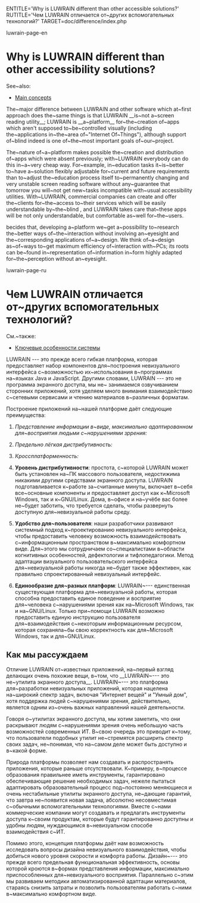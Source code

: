 
ENTITLE='Why is LUWRAIN different than other accessible solutions?'
RUTITLE='Чем LUWRAIN отличается от~других вспомогательных технологий?'
TARGET=doc/difference/index.php

luwrain-page-en

# Why is LUWRAIN different than other accessibility solutions?

See~also:

* [Main concepts](local:/doc/user/manual/intro/)

The~major difference between LUWRAIN and other software which at~first approach does the~same things 
is that LUWRAIN __is~not a~screen reading utility__;
LUWRAIN is __a~platform__ for~the~creation of~apps which aren't supposed to~be~controlled visually
(including the~applications in~the~area of~"Internet Of~Things"),
although support of~blind indeed is  one of~the~most important goals of~our~project.

The~nature of~a~platform makes possible the~creation and distribution of~apps which were absent previously;
with~LUWRAIN everybody can do this in~a~very cheap way.
For~example, in~education tasks  it~is~better to~have a~solution flexibly adjustable  for~current and future requirements
than  to~adjust the~education process itself to~permanently changing and very unstable screen reading software
without any~guarantee that tomorrow you will~not get new~tasks incompatible with~usual accessibility utilities.
With~LUWRAIN, commercial companies can create and offer the~clients for~the~access to~their services which will be easily understandable by~the~blind ,
and LUWRAIN  takes care that~these apps will be
not only understandable, but comfortable as~well for~the~users.

becides that,  developing a~platform we~get a~possibility to~research
the~better ways of~the~interaction without involving an~eyesight  and the~corresponding applications of~a~design.
We think of~a~design  as~of~ways  to~get maximum  efficiency of~interaction with~PCs;
its roots  can be~found in~representation of~information  in~form highly adapted for~the~perception without an~eyesight.


luwrain-page-ru

# Чем LUWRAIN отличается от~других вспомогательных технологий?

См.~также:

* [Ключевые особенности системы](local:/doc/user/manual/intro/)

LUWRAIN --- это прежде всего гибкая платформа,
которая предоставляет набор компонентов для~построения невизуального  интерфейса
с~возможностью их~использования в~программах на~языках Java и JavaScript.
Другими словами, LUWRAIN --- это не программа экранного доступа,
мы не~ занимаемся озвучиванием сторонних приложений,
хотя уделяем много внимания взаимодействию с~сетевыми сервисами и чтению материалов в~различных форматам.

Построение приложений на~нашей платформе даёт следующие преимущества:

1. _Представление информации в~виде, максимально адаптированном для~восприятия людьми с~нарушениями зррения:_

1. _Предельно лёгкая дистрибутивность:_

1. _Кроссплатформенность:_







1. __Уровень дистрибутивности__:  простота, с~которой LUWRAIN может быть установлен на~ПК массового пользователя,
недостижима никакими другими средствами экранного доступа.
LUWRAIN подготавливается к~работе за~считанные минуты, включает в~себя все~основные компоненты и предоставляет доступ  как к~Microsoft Windows,
так и к~GNU/Linux.
Дома, в~офисе и на~учёбе вас более не~будет заботить, что требуется сделать, чтобы развернуть доступную для~невизуальной работы среду.
1. __Удобство для~пользователя__: наши разработчики развивают системный подход  к~проектированию невизуального интерфейса,
чтобы предоставить человеку возможность взаимодействовать с~информационным пространством в~максимально комфортном виде.
Для~этого мы сотрудничаем со~специалистами в~области когнитивных особенностей, дефектологии и тифлопедагогики.
Метод адаптации визуального пользовательского интерфейса для~невизуальной работы никогда не~будет также эффективен,
как правильно спроектированный невизуальный интерфейс.
1.  __Единообразие для~разных платформ__: LUWRAIN~--- единственная существующая платформа для~невизуальной работы,
которая способна предоставить единое поведение и восприятие для~человека с~нарушениями зрения как на~Microsoft Windows, так и на~GNU/Linux.
Только при~помощи LUWRAIN возможно предоставить единую инструкцию пользователя для~взаимодействия с~некоторым информационным ресурсом,
которая сохраняла~бы свою корректность как для~Microsoft Windows, так и для~GNU/Linux.

## Как мы рассуждаем

Отличие LUWRAIN от~известных приложений, на~первый взгляд  делающих очень похожие вещи, в~том,
что __LUWRAIN~--- это не~утилита экранного доступа__.
LUWRAIN~--- это платформа для~разработки невизуальных приложений, которая  нацелена на~широкий спектр задач,
включая "Интернет вещей" и "Умный дом",
хотя поддержка людей с~нарушениями зрения, действительно, является одним из~очень важных   направлений нашей деятельности.

Говоря о~утилитах экранного доступа, мы хотим заметить, что они раскрывают людям с~нарушениями зрения
очень небольшую часть возможностей современных ИТ.
В~свою очередь это приводит к~тому, что пользователи подобных утилит не~стремятся расширить спектр своих задач,
не~понимая, что на~самом деле может быть доступно и в~какой форме.

Природа платформы позволяет нам создавать и распространять приложения, которые раньше отсутствовали.
К~примеру, в~процессе образования правильнее иметь инструменты, гарантировано обеспечивающие решение необходимых задач,
нежеле  пытаться адаптировать образовательный процесс под~постоянно меняющиеся и очень нестабильные утилиты экранного доступа,
не~дающие гарантий, что  завтра не~появится новая задача, абсолютно  несовместимая с~обычными вспомогательными технологиями.
Вместе с~нами коммерческие компании могут создавать и предлагать инструменты доступа к~своим продуктам,
которые будут гарантированно доступны и удобны людям, нуждающимся в~невизуальном способе взаимодействия с~ИТ.

Помимо этого, концепция платформы  даёт нам возможность исследовать вопросы дизайна невизуального взаимодействия, чтобы добиться нового уровня скорости и комфорта работы.
Дизайн~--- это прежде всего предельная функциональная эффективность,
основы которой кроются в~формах представления информации,
максимально приспособленных для~невизуального восприятия.
Параллельно с~этим мы развиваем методики автоматизированной адаптации материалов,
стараясь снизить затраты и позволить пользователям работать с~ними в~максимально комфортном виде. 
